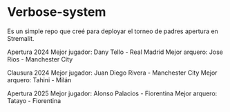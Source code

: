 # Verbose-system

Es un simple repo que creé para deployar el torneo de padres apertura en Stremalit. 

Apertura 2024
Mejor jugador: Dany Tello - Real Madrid 
Mejor arquero: Jose Rios - Manchester City


Clausura 2024
Mejor jugador: Juan Diego Rivera - Manchester City
Mejor arquero: Tahini - Milán 


Apertura 2025
Mejor jugador: Alonso Palacios - Fiorentina
Mejor arquero: Tatayo - Fiorentina

